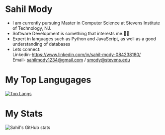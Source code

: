 # Sahil Mody
- I am currently pursuing Master in Computer Science at Stevens Institute of Technology, NJ. 
- Software Development is something that interests me.:technologist:
- Expert in languages such as Python and JavaScript, as well as a good understanding of databases
- Lets connect:\
Linkedin-https://www.linkedin.com/in/sahil-mody-084238180/ \
Email- sahilmody1234@gmail.com / smody@stevens.edu

# My Top Langugages
[![Top Langs](https://github-readme-stats.vercel.app/api/top-langs/?username=sahil-1811&layout=compact&theme=radical)](https://github.com/sahil-1811/github-readme-stats)


# My Stats
![Sahil's GitHub stats](https://github-readme-stats.vercel.app/api?username=sahil-1811&show_icons=true&theme=radical)
